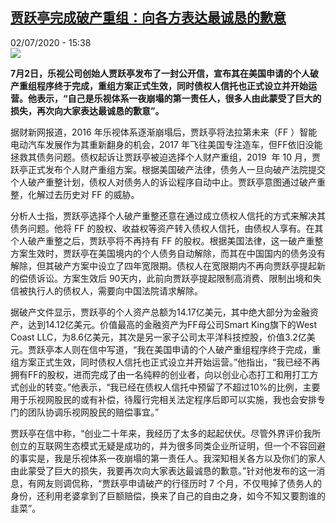 <!--1593701774000-->
[贾跃亭完成破产重组：向各方表达最诚恳的歉意](http://www.rfi.fr//cn/%E4%B8%AD%E5%9B%BD/20200702-%E8%B4%BE%E8%B7%83%E4%BA%AD%E5%AE%8C%E6%88%90%E7%A0%B4%E4%BA%A7%E9%87%8D%E7%BB%84-%E5%90%91%E5%90%84%E6%96%B9%E8%A1%A8%E8%BE%BE%E6%9C%80%E8%AF%9A%E6%81%B3%E7%9A%84%E6%AD%89%E6%84%8F)
------

<div>02/07/2020 - 15:38</div><img src="https://s.rfi.fr/media/display/be6a4b9e-bc67-11ea-b9e3-005056bff430/w:310/p:16x9/t%C3%A9l%C3%A9chargement-44.jpg"><p><strong>7月2日，乐视公司创始人贾跃亭发布了一封公开信，宣布其在美国申请的个人破产重组程序终于完成，重组方案正式生效，同时债权人信托也正式设立并开始运营。他表示，“自己是乐视体系一夜崩塌的第一责任人，很多人由此蒙受了巨大的损失，再次向大家表达最诚恳的歉意”。</strong></p><div class="t-content__body u-clearfix"><div class="m-interstitial"></div><p>据财新网报道，2016 年乐视体系逐渐崩塌后，贾跃亭将法拉第未来（FF ）智能电动汽车发展作为其重新翻身的机会，2017 年飞往美国专注造车，但FF依旧没能拯救其债务问题。债权起诉让贾跃亭被迫选择个人财产重组，2019  年 10 月，贾跃亭正式发布个人财产重组方案。根据美国破产法律，债务人一旦向破产法院提交个人破产重整计划，债权人对债务人的诉讼程序自动中止。贾跃亭意图通过破产重整，化解过去历史对 FF 的威胁。</p><p>分析人士指，贾跃亭选择个人破产重整还意在通过成立债权人信托的方式来解决其债务问题。他将 FF 的股权、收益权等资产转入债权人信托，由债权人享有。在其个人破产重整之后，贾跃亭将不再持有 FF 的股权。根据美国法律，这一破产重整方案生效时，贾跃亭在美国境内的个人债务自动解除，而其在中国国内的债务没有解除，但其破产方案中设立了四年宽限期。债权人在宽限期内不再向贾跃亭提起新的偿债诉讼。方案生效后 90天内，此前向贾跃亭提起限制高消费、限制出境和失信被执行人的债权人，需要向中国法院请求解除。</p><p>据破产文件显示，贾跃亭的个人资产总额为14.17亿美元，其中绝大部分为金融资产，达到14.12亿美元。价值最高的金融资产为FF母公司Smart King旗下的West Coast LLC，为8.6亿美元，其次是另一家子公司太平洋科技控股，价值3.2亿美元。贾跃亭本人则在信中写道，“我在美国申请的个人破产重组程序终于完成，重组方案正式生效，同时债权人信托也正式设立并开始运营。”他指出，“我已经不再拥有FF的股权，进而完成了由一名纯粹的创业者，向以创业心态打工和用打工方式创业的转变。”他表示，“我已经在债权人信托中预留了不超过10%的比例，主要用于乐视网股民的或有补偿，待履行完相关法定程序后即可以实施，我也会安排专门的团队协调乐视网股民的赔偿事宜。”</p><p>贾跃亭在信中称，“创业二十年来，我经历了太多的起起伏伏。尽管外界评价我所创立的互联网生态模式无疑是成功的，并为很多同类企业所证明，但一个不容回避的事实是，我是乐视体系一夜崩塌的第一责任人。我深知相关各方以及你们的家人由此蒙受了巨大的损失，我要再次向大家表达最诚恳的歉意。”针对他发布的这一消息，有网友则调侃称，“贾跃亭申请破产的行径历时 7 个月，不仅甩掉了债务人的身份，还利用老婆拿到了巨额赔偿，换来了自己的自由之身，如今不知又要割谁的韭菜”。</p><div class="o-self-promo o-self-promo--nl o-self-promo--hidden" data-selfpromo-newsletter></div><div class="o-self-promo o-self-promo--app o-self-promo--hidden" data-selfpromo-app></div></div>
